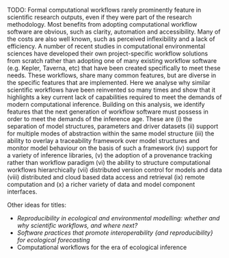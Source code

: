 
TODO: Formal computational workflows rarely prominently feature in scientific research outputs, even if they were part of the research methodology. Most benefits from adopting computational workflow software are obvious, such as clarity, automation and accessibility. Many of the costs are also well known, such as perceived inflexibility and a lack of efficiency. A number of recent studies in computational environmental sciences have developed their own project-specific workflow solutions from scratch rather than adopting one of many existing workflow software (e.g. Kepler, Taverna, etc) that have been created specifically to meet these needs. These workflows, share many common features, but are diverse in the specific features that are implemented. Here we analyse why similar scientific workflows have been reinvented so many times and show that it highlights a key current lack of capabilities required to meet the demands of modern computational inference. Building on this analysis, we identify features that the next generation of workflow software must possess in order to meet the demands of the inference age. These are  (i) the separation of model structures, parameters and driver datasets (ii) support for multiple modes of abstraction within the same model  structure (iii) the ability to overlay a traceability framework  over model structures and monitor model behaviour on the basis of such a framework (iv) support for a variety of inference  libraries, (v) the adoption of a provenance tracking rather than workflow paradigm (vi) the ability to structure computational workflows hierarchically (vii) distributed version control for models and data (viii) distributed and cloud based data access and retrieval (ix) remote computation and (x) a richer variety of data and model component interfaces.

Other ideas for titles:

* _Reproducibility in ecological and environmental modelling: whether and why scientific workflows, and where next?_
* _Software practices that promote interoperability {and reproducibility} for ecological forecasting_
* Computational workflows for the era of ecological inference
<!--- a mouthfull-->